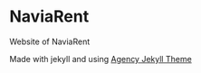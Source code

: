 # NaviaRent

Website of NaviaRent

Made with jekyll and using [Agency Jekyll Theme](https://github.com/raviriley/agency-jekyll-theme)
